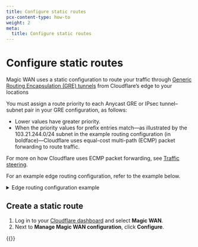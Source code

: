 ```yaml
---
title: Configure static routes
pcx-content-type: how-to
weight: 2
meta:
  title: Configure static routes
---
```


# Configure static routes

Magic WAN uses a static configuration to route your traffic through [Generic Routing Encapsulation (GRE) tunnels](/magic-transit/about/tunnels-and-encapsulation) from Cloudflare’s edge to your locations

You must assign a route priority to each Anycast GRE or IPsec tunnel–subnet pair in your GRE configuration, as follows:

- Lower values have greater priority.
- When the priority values for prefix entries match—as illustrated by the 103.21.244.0/24 subnet in the example routing configuration (in boldface)—Cloudflare uses equal-cost multi-path (ECMP) packet forwarding to route traffic.

For more on how Cloudflare uses ECMP packet forwarding, see [Traffic steering](/magic-transit/about/traffic-steering).

For an example edge routing configuration, refer to the example below.

<details>
  <summary>Edge routing configuration example</summary>
  <div>
    <table>
      <thead>
        <tr>
          <th>
            <strong>Anycast GRE or IPsec tunnel</strong>
          </th>
          <th>
            <strong>Subnet</strong>
          </th>
          <th>
            <strong>Priority</strong>
          </th>
        </tr>
      </thead>
      <tbody>
        <tr>
          <td>GRE_1_IAD</td>
          <td>
            <strong>103.21.244.0/24</strong>
          </td>
          <td>100</td>
        </tr>
        <tr>
          <td>GRE_2_IAD</td>
          <td>
            <strong>103.21.244.0/24</strong>
          </td>
          <td>100</td>
        </tr>
        <tr>
          <td>GRE_3_ATL</td>
          <td>
            <strong>103.21.244.0/24</strong>
          </td>
          <td>100</td>
        </tr>
        <tr>
          <td>GRE_4_ATL</td>
          <td>
            <strong>103.21.244.0/24</strong>
          </td>
          <td>100</td>
        </tr>
        <tr>
          <td>GRE_1_IAD</td>
          <td>103.21.245.0/24</td>
          <td>200</td>
        </tr>
        <tr>
          <td>GRE_2_IAD</td>
          <td>103.21.245.0/24</td>
          <td>200</td>
        </tr>
        <tr>
          <td>GRE_3_ATL</td>
          <td>103.21.245.0/24</td>
          <td>100</td>
        </tr>
        <tr>
          <td>GRE_4_ATL</td>
          <td>103.21.245.0/24</td>
          <td>100</td>
        </tr>
      </tbody>
    </table>
  </div>
</details>

## Create a static route

1. Log in to your [Cloudflare dashboard](https://dash.cloudflare.com/login) and select **Magic WAN**.
2. Next to **Manage Magic WAN configuration**, click **Configure**.

{{<render file="../../magic-transit/_partials/_static-routes.md">}}
